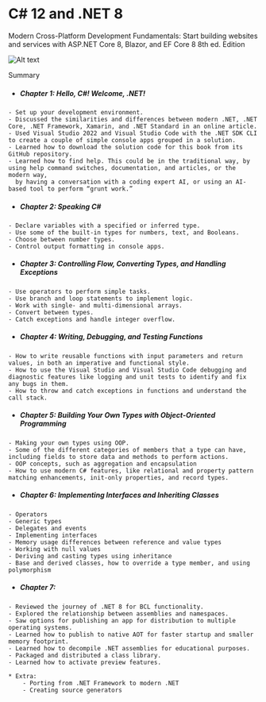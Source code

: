 # C# 12 and .NET 8
Modern Cross-Platform Development Fundamentals: Start building websites and services with ASP.NET Core 8, Blazor, and EF Core 8 8th ed. Edition

![Alt text](https://content.packt.com/B19586/cover_image_small.jpg "Modern Cross-Platform Development Fundamentals - Mark J. Price")

Summary

- ##### Chapter 1: Hello, C#! Welcome, .NET!
> 
    - Set up your development environment.
    - Discussed the similarities and differences between modern .NET, .NET Core, .NET Framework, Xamarin, and .NET Standard in an online article.
    - Used Visual Studio 2022 and Visual Studio Code with the .NET SDK CLI to create a couple of simple console apps grouped in a solution.
    - Learned how to download the solution code for this book from its GitHub repository.
    - Learned how to find help. This could be in the traditional way, by using help command switches, documentation, and articles, or the modern way, 
      by having a conversation with a coding expert AI, or using an AI-based tool to perform “grunt work.”

- ##### Chapter 2: Speaking C#
> 
    - Declare variables with a specified or inferred type.
    - Use some of the built-in types for numbers, text, and Booleans.
    - Choose between number types.
    - Control output formatting in console apps.

- ##### Chapter 3: Controlling Flow, Converting Types, and Handling Exceptions
> 
    - Use operators to perform simple tasks.
    - Use branch and loop statements to implement logic.
    - Work with single- and multi-dimensional arrays.
    - Convert between types.
    - Catch exceptions and handle integer overflow.

- ##### Chapter 4: Writing, Debugging, and Testing Functions 
> 
    - How to write reusable functions with input parameters and return values, in both an imperative and functional style.
    - How to use the Visual Studio and Visual Studio Code debugging and diagnostic features like logging and unit tests to identify and fix any bugs in them.
    - How to throw and catch exceptions in functions and understand the call stack.

- ##### Chapter 5: Building Your Own Types with Object-Oriented Programming
> 
    - Making your own types using OOP.
    - Some of the different categories of members that a type can have, including fields to store data and methods to perform actions.
    - OOP concepts, such as aggregation and encapsulation
    - How to use modern C# features, like relational and property pattern matching enhancements, init-only properties, and record types.

- ##### Chapter 6: Implementing Interfaces and Inheriting Classes
> 
    - Operators
    - Generic types
    - Delegates and events
    - Implementing interfaces
    - Memory usage differences between reference and value types
    - Working with null values
    - Deriving and casting types using inheritance
    - Base and derived classes, how to override a type member, and using polymorphism

- ##### Chapter 7: 
> 
    - Reviewed the journey of .NET 8 for BCL functionality.
    - Explored the relationship between assemblies and namespaces.
    - Saw options for publishing an app for distribution to multiple operating systems.
    - Learned how to publish to native AOT for faster startup and smaller memory footprint.
    - Learned how to decompile .NET assemblies for educational purposes.
    - Packaged and distributed a class library.
    - Learned how to activate preview features.

    * Extra:
        - Porting from .NET Framework to modern .NET
        - Creating source generators